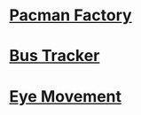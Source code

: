 
# <a href="https://https://kriskenny.github.io/Pacman-Factory/"> Pacman Factory </a>
# <a href="https://https://kriskenny.github.io/Bus-Tracker/"> Bus Tracker </a>
# <a href="https://https://kriskenny.github.io/Eye-Movement/"> Eye Movement </a>
                                                    
